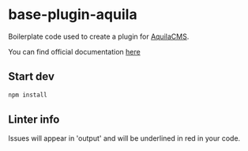 # base-plugin-aquila

Boilerplate code used to create a plugin for [AquilaCMS](https://www.aquila-cms.com).

You can find official documentation [here](https://doc.aquila-cms.com/#/Creating/Plugin/Plugin_Base?id=top)

## Start dev

```sh
npm install
```

## Linter info

Issues will appear in 'output' and will be underlined in red in your code.
